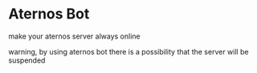 # Aternos Bot

make your aternos server always online

warning, by using aternos bot there is a possibility that the server will be suspended
